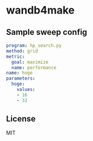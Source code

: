 # wandb4make

## Sample sweep config
```yaml
program: hp_search.py
method: grid
metric:
  goal: maximize
  name: performance
name: hoge
parameters:
  hoge:
    values:
    - 16
    - 32
```

## License
MIT
